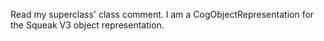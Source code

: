 Read my superclass' class comment.  I am a CogObjectRepresentation for the Squeak V3 object representation.